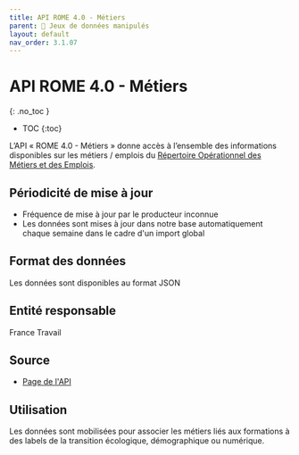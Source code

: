 ```yaml
---
title: API ROME 4.0 - Métiers 
parent: 🧩 Jeux de données manipulés
layout: default
nav_order: 3.1.07
---
```


# API ROME 4.0 - Métiers
{: .no_toc }

- TOC
{:toc}

L’API « ROME 4.0 - Métiers » donne accès à l’ensemble des informations disponibles sur les métiers / emplois du [Répertoire Opérationnel des Métiers et des Emplois](https://francetravail.io/produits-partages/contribuer-rome).

## Périodicité de mise à jour

- Fréquence de mise à jour par le producteur inconnue
- Les données sont mises à jour dans notre base automatiquement chaque semaine dans le cadre d'un import global

## Format des données

Les données sont disponibles au format JSON

## Entité responsable

France Travail

## Source

- [Page de l'API](https://francetravail.io/produits-partages/catalogue/rome-4-0-metiers)

## Utilisation

Les données sont mobilisées pour associer les métiers liés aux formations à des labels de la transition écologique, démographique ou numérique.